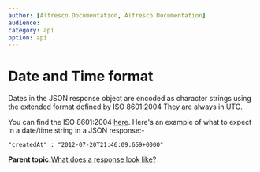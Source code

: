 ```yaml
---
author: [Alfresco Documentation, Alfresco Documentation]
audience: 
category: api
option: api
---
```


# Date and Time format

Dates in the JSON response object are encoded as character strings using the extended format defined by ISO 8601:2004 They are always in UTC.

You can find the ISO 8601:2004 [here](http://www.iso.org/iso/catalogue_detail?csnumber=40874). Here's an example of what to expect in a date/time string in a JSON response:-

```
"createdAt" : "2012-07-20T21:46:09.659+0000"
```

**Parent topic:**[What does a response look like?](../../../pra/1/concepts/pra-response.md)

